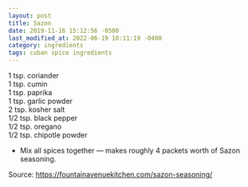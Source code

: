```yaml
---
layout: post
title: Sazon
date: 2019-11-16 15:12:56 -0500
last_modified_at: 2022-06-19 10:11:19 -0400
category: ingredients
tags: cuban spice ingredients
---
```

1 tsp. coriander  
1 tsp. cumin  
1 tsp. paprika  
1 tsp. garlic powder  
2 tsp. kosher salt  
1/2 tsp. black pepper  
1/2 tsp. oregano  
1/2 tsp. chipotle powder  

  * Mix all spices together — makes roughly 4 packets worth of Sazon seasoning.

Source: <https://fountainavenuekitchen.com/sazon-seasoning/>
